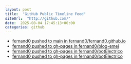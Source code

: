 ```yaml
---
layout: post
title:  "GitHub Public Timeline Feed"
siteUrl:  "http://github.com/"
date:  2025-08-04 17:45:13+00:00
categories: github
---
```

*  [fernand0 pushed to main in fernand0/fernand0.github.io](https://github.com/fernand0/fernand0.github.io/compare/995f631d7a...95f22eb115)
*  [fernand0 pushed to gh-pages in fernand0/blog-emei](https://github.com/fernand0/blog-emei/compare/4cf44607c7...ff88099152)
*  [fernand0 pushed to gh-pages in fernand0/botElectrico](https://github.com/fernand0/botElectrico/compare/81ada6719d...b7d2e445a2)
*  [fernand0 pushed to gh-pages in fernand0/botElectrico](https://github.com/fernand0/botElectrico/compare/b7af8b6700...62427a0c26)
